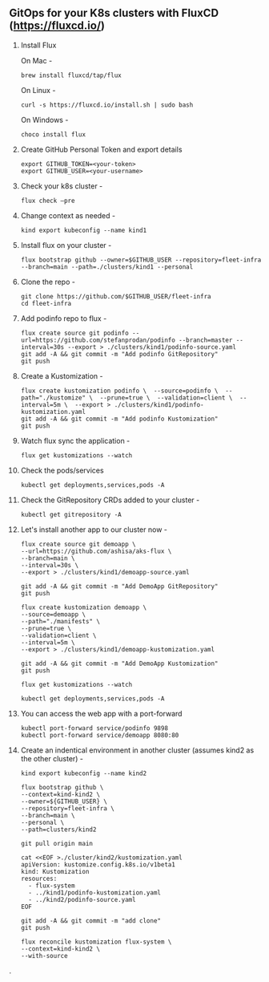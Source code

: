 ## GitOps for your K8s clusters with FluxCD (https://fluxcd.io/)
1.	Install Flux

    On Mac -
    ```
    brew install fluxcd/tap/flux
    ```
    On Linux -
    ```
    curl -s https://fluxcd.io/install.sh | sudo bash
    ```
    On Windows -
    ```
    choco install flux
    ```
2.	Create GitHub Personal Token and export details
    ```
    export GITHUB_TOKEN=<your-token>
    export GITHUB_USER=<your-username>
    ```
3.	Check your k8s cluster -
    ```
    flux check –pre
    ```
4.	Change context as needed -
    ```
    kind export kubeconfig --name kind1
    ```
5.	Install flux on your cluster -
    ```
    flux bootstrap github --owner=$GITHUB_USER --repository=fleet-infra --branch=main --path=./clusters/kind1 --personal
    ```
6.	Clone the repo -
    ```
    git clone https://github.com/$GITHUB_USER/fleet-infra
    cd fleet-infra
    ```
7.	Add podinfo repo to flux -
    ```
    flux create source git podinfo --url=https://github.com/stefanprodan/podinfo --branch=master --interval=30s --export > ./clusters/kind1/podinfo-source.yaml
    git add -A && git commit -m "Add podinfo GitRepository"
    git push
    ```
8.	Create a Kustomization -
    ```
    flux create kustomization podinfo \  --source=podinfo \  --path="./kustomize" \  --prune=true \  --validation=client \  --interval=5m \  --export > ./clusters/kind1/podinfo-kustomization.yaml
    git add -A && git commit -m "Add podinfo Kustomization"
    git push
    ```
9.	Watch flux sync the application -
    ```
    flux get kustomizations --watch
    ```
10.	Check the pods/services
    ```
    kubectl get deployments,services,pods -A
    ```
11. Check the GitRepository CRDs added to your cluster -
    ```
    kubectl get gitrepository -A
    ```
12. Let's install another app to our cluster now -
    ```
    flux create source git demoapp \
    --url=https://github.com/ashisa/aks-flux \
    --branch=main \
    --interval=30s \
    --export > ./clusters/kind1/demoapp-source.yaml
    
    git add -A && git commit -m "Add DemoApp GitRepository"
    git push
    
    flux create kustomization demoapp \
    --source=demoapp \
    --path="./manifests" \
    --prune=true \
    --validation=client \
    --interval=5m \
    --export > ./clusters/kind1/demoapp-kustomization.yaml
    
    git add -A && git commit -m "Add DemoApp Kustomization"
    git push
    
    flux get kustomizations --watch
    
    kubectl get deployments,services,pods -A
    ```
13. You can access the web app with a port-forward
    ```
    kubectl port-forward service/podinfo 9898
    kubectl port-forward service/demoapp 8080:80
    ```
14. Create an indentical environment in another cluster (assumes kind2 as the other cluster) -
    ```
    kind export kubeconfig --name kind2
    
    flux bootstrap github \
    --context=kind-kind2 \
    --owner=${GITHUB_USER} \
    --repository=fleet-infra \
    --branch=main \
    --personal \
    --path=clusters/kind2

    git pull origin main
    
    cat <<EOF >./cluster/kind2/kustomization.yaml
    apiVersion: kustomize.config.k8s.io/v1beta1
    kind: Kustomization
    resources:
      - flux-system
      - ../kind1/podinfo-kustomization.yaml
      - ../kind2/podinfo-source.yaml
    EOF
      
    git add -A && git commit -m "add clone"
    git push

    flux reconcile kustomization flux-system \
    --context=kind-kind2 \
    --with-source 

    ```
.
